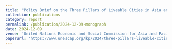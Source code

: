 ```yaml
---
title: "Policy Brief on the Three Pillars of Liveable Cities in Asia and the Pacific: Exploring the Nexus of Health, Road Safety, and Urban Mobility"
collection: publications
category: report
permalink: /publication/2024-12-09-monograph
date: 2024-12-09
venue: 'United Nations Economic and Social Commission for Asia and Pacific'
paperurl: 'https://www.unescap.org/kp/2024/three-pillars-liveable-cities-asia-and-pacific#'
---
```

